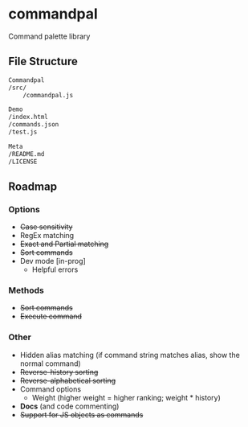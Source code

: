 # commandpal

Command palette library

## File Structure

```markdown
Commandpal
/src/
    /commandpal.js

Demo
/index.html
/commands.json
/test.js

Meta
/README.md
/LICENSE
```

## Roadmap

### Options

+ ~~Case sensitivity~~
+ RegEx matching
+ ~~Exact and Partial matching~~
+ ~~Sort commands~~
+ Dev mode [in-prog]
  + Helpful errors

### Methods

+ ~~Sort commands~~
+ ~~Execute command~~

### Other

+ Hidden alias matching (if command string matches alias, show the normal command)
+ ~~Reverse-history sorting~~
+ ~~Reverse-alphabetical sorting~~
+ Command options
  + Weight (higher weight = higher ranking; weight * history)
+ **Docs** (and code commenting)
+ ~~Support for JS objects as commands~~
